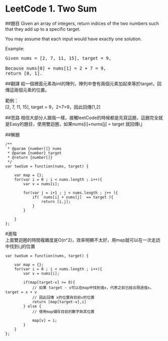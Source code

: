 # LeetCode 1. Two Sum

##題目
Given an array of integers, return indices of the two numbers such that they add up to a specific target.  
  
You may assume that each input would have exactly one solution.  
  
Example:  
<pre>
Given nums = [2, 7, 11, 15], target = 9,

Because nums[0] + nums[1] = 2 + 7 = 9,
return [0, 1].
</pre>

##翻譯
給一個裡面元素為int的陣列，陣列中會有兩個元素加起來等於target，回傳這兩個元素的位置。  
   
範例：  
[2, 7, 11, 15], target = 9，2+7=9，因此回傳[1,2]  
  
##思路
相信大部分人跟我一樣，接觸leetCode的時候都是先寫這題，這題完全就是Easy的題目，使用雙迴圈，如果nums[i]+nums[j] = target 就回傳i,j
  
##解題
```
/**
 * @param {number[]} nums
 * @param {number} target
 * @return {number[]}
 */
var twoSum = function(nums, target) {
    
    var map = {};
    for(var i = 0 ; i < nums.length ; i++){
        var v = nums[i];

        for(var j = i+1 ; j < nums.length ; j++ ){
            if(  nums[i] + nums[j]  == target ){
                return [i,j];
            }
        }
  
    }
};
```
  
#進階  
上面雙迴圈的時間複雜度是O(n^2)，效率明顯不太好，用map就可以在一次走訪中找到i,j的位置
```
var twoSum = function(nums, target) {
    
    var map = {};
    for(var i = 0 ; i < nums.length ; i++){
        var v = nums[i];
        
        if(map[target-v] >= 0){
            // 如果 target - v可以在map中找到值x，代表之前已經出現過值x， target = x + v
            // 因此回傳 x的位置與目前v的位置  
            return [map[target-v],i]
        } else {
            // 使用map儲存目前的數字與其位置  
              
			map[v] = i;
        }
    }
};
```